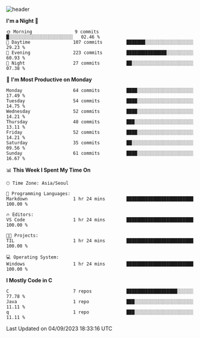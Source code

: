 
![header](https://capsule-render.vercel.app/api?type=slice&color=323C73&height=100&section=header&text=Hi!%20I'm%20Min-hee&fontSize=90&animation=twinkling&fontColor=D5C2EE)


<!--START_SECTION:waka-->
**I'm a Night 🦉** 

```text
🌞 Morning                9 commits           █░░░░░░░░░░░░░░░░░░░░░░░░   02.46 % 
🌆 Daytime                107 commits         ███████░░░░░░░░░░░░░░░░░░   29.23 % 
🌃 Evening                223 commits         ███████████████░░░░░░░░░░   60.93 % 
🌙 Night                  27 commits          ██░░░░░░░░░░░░░░░░░░░░░░░   07.38 % 
```
📅 **I'm Most Productive on Monday** 

```text
Monday                   64 commits          ████░░░░░░░░░░░░░░░░░░░░░   17.49 % 
Tuesday                  54 commits          ████░░░░░░░░░░░░░░░░░░░░░   14.75 % 
Wednesday                52 commits          ████░░░░░░░░░░░░░░░░░░░░░   14.21 % 
Thursday                 48 commits          ███░░░░░░░░░░░░░░░░░░░░░░   13.11 % 
Friday                   52 commits          ████░░░░░░░░░░░░░░░░░░░░░   14.21 % 
Saturday                 35 commits          ██░░░░░░░░░░░░░░░░░░░░░░░   09.56 % 
Sunday                   61 commits          ████░░░░░░░░░░░░░░░░░░░░░   16.67 % 
```


📊 **This Week I Spent My Time On** 

```text
🕑︎ Time Zone: Asia/Seoul

💬 Programming Languages: 
Markdown                 1 hr 24 mins        █████████████████████████   100.00 % 

🔥 Editors: 
VS Code                  1 hr 24 mins        █████████████████████████   100.00 % 

🐱‍💻 Projects: 
TIL                      1 hr 24 mins        █████████████████████████   100.00 % 

💻 Operating System: 
Windows                  1 hr 24 mins        █████████████████████████   100.00 % 
```

**I Mostly Code in C** 

```text
C                        7 repos             ███████████████████░░░░░░   77.78 % 
Java                     1 repo              ███░░░░░░░░░░░░░░░░░░░░░░   11.11 % 
q                        1 repo              ███░░░░░░░░░░░░░░░░░░░░░░   11.11 % 
```




 Last Updated on 04/09/2023 18:33:16 UTC
<!--END_SECTION:waka-->










<!-- 깃허브 프로필 스탯 오류 https://80000coding.oopy.io/c4235590-9033-49b3-943c-f8b6c1bfbc36 --!>

 <!--
**Minhee713/Minhee713** is a ✨ _special_ ✨ repository because its `README.md` (this file) appears on your GitHub profile.

Here are some ideas to get you started:

- 🔭 I’m currently working on ...
- 🌱 I’m currently learning ...
- 👯 I’m looking to collaborate on ...
- 🤔 I’m looking for help with ...
- 💬 Ask me about ...
- 📫 How to reach me: ...
- 😄 Pronouns: ...
- ⚡ Fun fact: ...
-->
